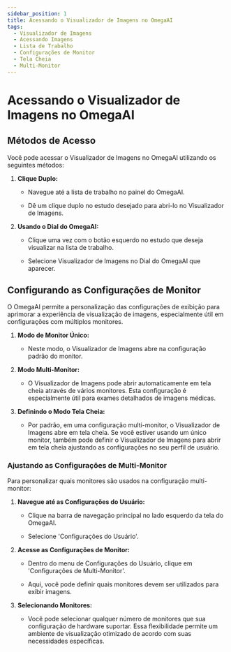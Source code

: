 ```yaml
---
sidebar_position: 1
title: Acessando o Visualizador de Imagens no OmegaAI
tags:
  - Visualizador de Imagens
  - Acessando Imagens
  - Lista de Trabalho
  - Configurações de Monitor
  - Tela Cheia
  - Multi-Monitor
---
```


# Acessando o Visualizador de Imagens no OmegaAI

## Métodos de Acesso

Você pode acessar o Visualizador de Imagens no OmegaAI utilizando os seguintes métodos:

1.  **Clique Duplo:**

    - Navegue até a lista de trabalho no painel do OmegaAI.

    - Dê um clique duplo no estudo desejado para abri-lo no Visualizador de Imagens.

2.  **Usando o Dial do OmegaAI:**

    - Clique uma vez com o botão esquerdo no estudo que deseja visualizar na lista de trabalho.

    - Selecione Visualizador de Imagens no Dial do OmegaAI que aparecer.

    


## Configurando as Configurações de Monitor

O OmegaAI permite a personalização das configurações de exibição para aprimorar a experiência de visualização de imagens, especialmente útil em configurações com múltiplos monitores.

1.  **Modo de Monitor Único:**

    - Neste modo, o Visualizador de Imagens abre na configuração padrão do monitor.

2.  **Modo Multi-Monitor:**

    - O Visualizador de Imagens pode abrir automaticamente em tela cheia através de vários monitores. Esta configuração é especialmente útil para exames detalhados de imagens médicas.

3.  **Definindo o Modo Tela Cheia:**

    - Por padrão, em uma configuração multi-monitor, o Visualizador de Imagens abre em tela cheia. Se você estiver usando um único monitor, também pode definir o Visualizador de Imagens para abrir em tela cheia ajustando as configurações no seu perfil de usuário.

### Ajustando as Configurações de Multi-Monitor

Para personalizar quais monitores são usados na configuração multi-monitor:

1.  **Navegue até as Configurações do Usuário:**

    - Clique na barra de navegação principal no lado esquerdo da tela do OmegaAI.

    - Selecione 'Configurações do Usuário'.

2.  **Acesse as Configurações de Monitor:**

    - Dentro do menu de Configurações do Usuário, clique em 'Configurações de Multi-Monitor'.

    - Aqui, você pode definir quais monitores devem ser utilizados para exibir imagens.

3.  **Selecionando Monitores:**

    - Você pode selecionar qualquer número de monitores que sua configuração de hardware suportar. Essa flexibilidade permite um ambiente de visualização otimizado de acordo com suas necessidades específicas.

      
      